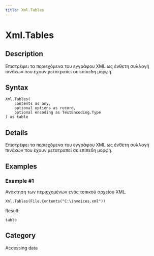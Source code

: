 ```yaml
---
title: Xml.Tables
---
```


# Xml.Tables


## Description

Επιστρέφει τα περιεχόμενα του εγγράφου XML ως ένθετη συλλογή πινάκων που έχουν μετατραπεί σε επίπεδη μορφή.


## Syntax

```powerquery
Xml.Tables(
    contents as any,
    optional options as record,
    optional encoding as TextEncoding.Type
) as table
```


## Details

Επιστρέφει τα περιεχόμενα του εγγράφου XML ως ένθετη συλλογή πινάκων που έχουν μετατραπεί σε επίπεδη μορφή.


## Examples

### Example #1 
Ανάκτηση των περιεχομένων ενός τοπικού αρχείου XML.
```powerquery
Xml.Tables(File.Contents("C:\invoices.xml"))
```

Result: 
```powerquery
table
```




## Category
Accessing data

